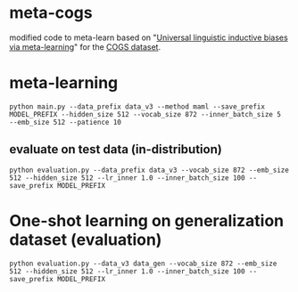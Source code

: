 # meta-cogs
modified code to meta-learn based on "[Universal linguistic inductive biases via meta-learning](https://github.com/tommccoy1/meta-learning-linguistic-biases)" for the [COGS dataset](https://github.com/najoungkim/COGS). 

# meta-learning
`python main.py --data_prefix data_v3 --method maml --save_prefix MODEL_PREFIX --hidden_size 512 --vocab_size 872 --inner_batch_size 5  --emb_size 512 --patience 10`

## evaluate on test data (in-distribution)
`python evaluation.py --data_prefix data_v3 --vocab_size 872 --emb_size 512 --hidden_size 512 --lr_inner 1.0 --inner_batch_size 100 --save_prefix MODEL_PREFIX`

# One-shot learning on generalization dataset (evaluation)
`python evaluation.py --data_v3 data_gen --vocab_size 872 --emb_size 512 --hidden_size 512 --lr_inner 1.0 --inner_batch_size 100 --save_prefix MODEL_PREFIX`
